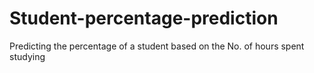 # Student-percentage-prediction
Predicting the percentage of a student based on the No. of hours spent studying
